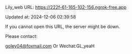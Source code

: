 Lily_web URL: https://222f-61-165-102-156.ngrok-free.app

Updated at: 2024-12-06 02:39:58

If you cannot open this URL, the server might be down.

Please contact: 

goley04@foxmail.com Or Wechat:GL_yeaH